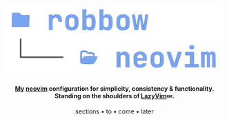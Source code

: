 <h1 align="center">
  <br>
<img src="https://github.com/robbowland/neovim/blob/main/.github/img/heading.png?raw=true" alt="neovim" width="600"></a>
  <br>
</h1>

<h4 align="center">
<a href="https://www.robbow.land" target="_blank">My</a> <a href="https://github.com/neovim/neovim" target="_blank">neovim</a> configuration for simplicity, consistency & functionality.<br>Standing on the shoulders of <a href="https://github.com/neovim/neovim" target="_blank">LazyVim</a>💤.
</h4>

<p align="center">
  <a>sections</a> •
  <a>to</a> •
  <a>come</a> •
  <a>later</a>
</p>
